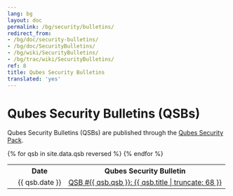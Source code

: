 ```yaml
---
lang: bg
layout: doc
permalink: /bg/security/bulletins/
redirect_from:
- /bg/doc/security-bulletins/
- /bg/doc/SecurityBulletins/
- /bg/wiki/SecurityBulletins/
- /bg/trac/wiki/SecurityBulletins/
ref: 8
title: Qubes Security Bulletins
translated: 'yes'
---
```


Qubes Security Bulletins (QSBs)
===============================

Qubes Security Bulletins (QSBs) are published through the [Qubes Security Pack](/bg/security/pack/).

<table>
  <tr>
    <th title="Anchor Link"><span class="fa fa-link"></span></th>
    <th>Date</th>
    <th>Qubes Security Bulletin</th>
  </tr>
{% for qsb in site.data.qsb reversed %}
  <tr id="{{ qsb.qsb }}">
    <td><a href="#{{ qsb.qsb }}" class="fa fa-link black-icon" title="Anchor link to QSB row: QSB #{{ qsb.qsb }}"></a></td>
    <td>{{ qsb.date }}</td>
    <td><a href="https://github.com/QubesOS/qubes-secpack/blob/master/QSBs/qsb-{{ qsb.qsb }}-{{ qsb.date | date: '%Y' }}.txt">QSB #{{ qsb.qsb }}: {{ qsb.title | truncate: 68 }}</a></td>
  </tr>
{% endfor %}
</table>